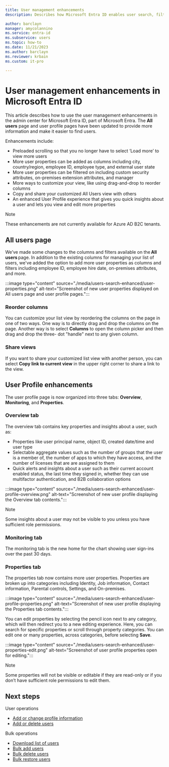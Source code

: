 ```yaml
---
title: User management enhancements
description: Describes how Microsoft Entra ID enables user search, filtering, and more information about your users.

author: barclayn
manager: amycolannino
ms.service: entra-id
ms.subservice: users
ms.topic: how-to
ms.date: 11/21/2023
ms.author: barclayn
ms.reviewer: krbain
ms.custom: it-pro

---
```


# User management enhancements in Microsoft Entra ID

This article describes how to use the user management enhancements in the admin center for Microsoft Entra ID, part of Microsoft Entra. The **All users** page and user profile pages have been updated to provide more information and make it easier to find users.

Enhancements include:

- Preloaded scrolling so that you no longer have to select ‘Load more’ to view more users 
- More user properties can be added as columns including city, country/region, employee ID, employee type, and external user state
- More user properties can be filtered on including custom security attributes, on-premises extension attributes, and manager 
- More ways to customize your view, like using drag-and-drop to reorder columns 
- Copy and share your customized All Users view with others 
- An enhanced User Profile experience that gives you quick insights about a user and lets you view and edit more properties 

> [!NOTE]
> These enhancements are not currently available for Azure AD B2C tenants.

## All users page

We’ve made some changes to the columns and filters available on the **All users** page. In addition to the existing columns for managing your list of users, we've added the option to add more user properties as columns and filters including employee ID, employee hire date, on-premises attributes, and more. 

:::image type="content" source="./media/users-search-enhanced/user-properties.png" alt-text="Screenshot of new user properties displayed on All users page and user profile pages.":::

### Reorder columns

You can customize your list view by reordering the columns on the page in one of two ways. One way is to directly drag and drop the columns on the page. Another way is to select **Columns** to open the column picker and then drag and drop the three- dot "handle" next to any given column. 

### Share views

If you want to share your customized list view with another person, you can select **Copy link to current view** in the upper right corner to share a link to the view. 

## User Profile enhancements

The user profile page is now organized into three tabs: **Overview**, **Monitoring**, and **Properties**.  

### Overview tab 

The overview tab contains key properties and insights about a user, such as: 

- Properties like user principal name, object ID, created date/time and user type 
- Selectable aggregate values such as the number of groups that the user is a member of, the number of apps to which they have access, and the number of licenses that are are assigned to them 
- Quick alerts and insights about a user such as their current account enabled status, the last time they signed in, whether they can use multifactor authentication, and B2B collaboration options

:::image type="content" source="./media/users-search-enhanced/user-profile-overview.png" alt-text="Screenshot of new user profile displaying the Overview tab contents.":::

> [!NOTE] 
> Some insights about a user may not be visible to you unless you have sufficient role permissions.  

### Monitoring tab 

The monitoring tab is the new home for the chart showing user sign-ins over the past 30 days.  

### Properties tab 

The properties tab now contains more user properties. Properties are broken up into categories including Identity, Job information, Contact information, Parental controls, Settings, and On-premises.  

:::image type="content" source="./media/users-search-enhanced/user-profile-properties.png" alt-text="Screenshot of new user profile displaying the Properties tab contents.":::

You can edit properties by selecting the pencil icon next to any category, which will then redirect you to a new editing experience. Here, you can search for specific properties or scroll through property categories. You can edit one or many properties, across categories, before selecting **Save**. 

:::image type="content" source="./media/users-search-enhanced/user-properties-edit.png" alt-text="Screenshot of user profile properties open for editing.":::

> [!NOTE] 
> Some properties will not be visible or editable if they are read-only or if you don’t have sufficient role permissions to edit them. 

## Next steps

User operations

- [Add or change profile information](~/fundamentals/how-to-manage-user-profile-info.yml)
- [Add or delete users](~/fundamentals/add-users.md)

Bulk operations

- [Download list of users](users-bulk-download.md)
- [Bulk add users](users-bulk-add.md)
- [Bulk delete users](users-bulk-delete.md)
- [Bulk restore users](users-bulk-restore.md)

